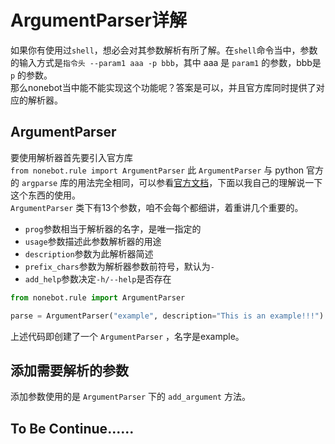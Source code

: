 # ArgumentParser详解
如果你有使用过`shell`，想必会对其参数解析有所了解。在`shell`命令当中，参数的输入方式是`指令头 --param1 aaa -p bbb`，其中 aaa 是 `param1` 的参数，bbb是 `p` 的参数。  
那么nonebot当中能不能实现这个功能呢？答案是可以，并且官方库同时提供了对应的解析器。  
## ArgumentParser
要使用解析器首先要引入官方库  
`from nonebot.rule import ArgumentParser`
此 `ArgumentParser` 与 python 官方的 `argparse` 库的用法完全相同，可以参看[官方文档](https://docs.python.org/3/library/argparse.html#argparse.ArgumentParser)，下面以我自己的理解说一下这个东西的使用。  
`ArgumentParser` 类下有13个参数，咱不会每个都细讲，着重讲几个重要的。  
- `prog`参数相当于解析器的名字，是唯一指定的
- `usage`参数描述此参数解析器的用途
- `description`参数为此解析器简述
- `prefix_chars`参数为解析器参数前符号，默认为`-`
- `add_help`参数决定`-h/--help`是否存在
  
```python
from nonebot.rule import ArgumentParser

parse = ArgumentParser("example", description="This is an example!!!")
```
上述代码即创建了一个 `ArgumentParser` ，名字是example。

## 添加需要解析的参数
添加参数使用的是 `ArgumentParser` 下的 `add_argument` 方法。  

## To Be Continue......